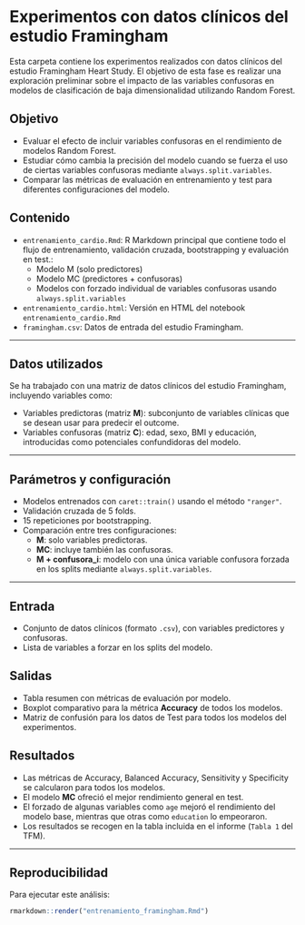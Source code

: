 # Experimentos con datos clínicos del estudio Framingham

Esta carpeta contiene los experimentos realizados con datos clínicos del estudio Framingham Heart Study. El objetivo de esta fase es realizar una exploración preliminar sobre el impacto de las variables confusoras en modelos de clasificación de baja dimensionalidad utilizando Random Forest.

## Objetivo

- Evaluar el efecto de incluir variables confusoras en el rendimiento de modelos Random Forest.
- Estudiar cómo cambia la precisión del modelo cuando se fuerza el uso de ciertas variables confusoras mediante `always.split.variables`.
- Comparar las métricas de evaluación en entrenamiento y test para diferentes configuraciones del modelo.

## Contenido

- `entrenamiento_cardio.Rmd`: R Markdown principal que contiene todo el flujo de entrenamiento, validación cruzada, bootstrapping y evaluación en test.:
  - Modelo M (solo predictores)
  - Modelo MC (predictores + confusoras)
  - Modelos con forzado individual de variables confusoras usando `always.split.variables`
- `entrenamiento_cardio.html`: Versión en HTML del notebook `entrenamiento_cardio.Rmd`
- `framingham.csv`: Datos de entrada del estudio Framingham.

---

## Datos utilizados

Se ha trabajado con una matriz de datos clínicos del estudio Framingham, incluyendo variables como:

- Variables predictoras (matriz **M**): subconjunto de variables clínicas que se desean usar para predecir el outcome.
- Variables confusoras (matriz **C**): edad, sexo, BMI y educación, introducidas como potenciales confundidoras del modelo.

---

## Parámetros y configuración

- Modelos entrenados con `caret::train()` usando el método `"ranger"`.
- Validación cruzada de 5 folds.
- 15 repeticiones por bootstrapping.
- Comparación entre tres configuraciones:
  - **M**: solo variables predictoras.
  - **MC**: incluye también las confusoras.
  - **M + confusora_i**: modelo con una única variable confusora forzada en los splits mediante `always.split.variables`.

---

## Entrada

- Conjunto de datos clínicos (formato `.csv`), con variables predictores y confusoras.
- Lista de variables a forzar en los splits del modelo.

## Salidas

- Tabla resumen con métricas de evaluación por modelo.
- Boxplot comparativo para la métrica **Accuracy** de todos los modelos.
- Matriz de confusión para los datos de Test para todos los modelos del experimentos.

## Resultados

- Las métricas de Accuracy, Balanced Accuracy, Sensitivity y Specificity se calcularon para todos los modelos.
- El modelo **MC** ofreció el mejor rendimiento general en test.
- El forzado de algunas variables como `age` mejoró el rendimiento del modelo base, mientras que otras como `education` lo empeoraron.
- Los resultados se recogen en la tabla incluida en el informe (`Tabla 1` del TFM).

---

## Reproducibilidad

Para ejecutar este análisis:

```r
rmarkdown::render("entrenamiento_framingham.Rmd")
